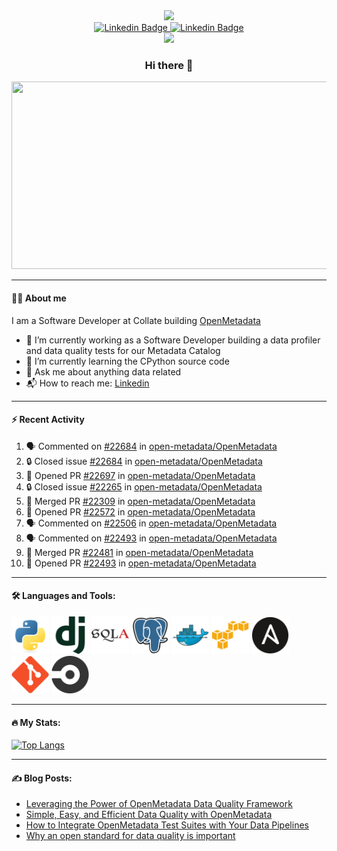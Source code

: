 <div id="header" align="center">
  <img src="https://media.giphy.com/media/5eLDrEaRGHegx2FeF2/giphy.gif" width="100"/>
</div>
<div id="badges" align="center">
  <a href="https://www.linkedin.com/in/teddycrepineau/">
    <img src="https://shields.io/badge/Linkedin-blue?logo=linkedin&logoColor=white&style=for-the-badge" alt="Linkedin Badge"/>
  </a>
  <a href="https://medium.com/@teddycrpineau">
    <img src="https://shields.io/badge/Medium-black?logo=medium&logoColor=white&style=for-the-badge" alt="Linkedin Badge"/>
  </a>
</div>
<div align="center">
  <img src="https://komarev.com/ghpvc/?username=TeddyCr&color=blue&style=flat-square" />
</div>

<h3 align="center">
Hi there 👋
</h3>
<div align="center">
  <img src="https://media.giphy.com/media/L8K62iTDkzGX6/giphy.gif" width="600" height="300"/>
</div>

---

#### :technologist: About me
I am a Software Developer at Collate building <a href="https://open-metadata.org"/>OpenMetadata</a>
- 🔭 I’m currently working as a Software Developer building a data profiler and data quality tests for our Metadata Catalog
- 🐍 I’m currently learning the CPython source code
- 💬 Ask me about anything data related
- 📬 How to reach me: [Linkedin](https://shields.io/badge/Linkedin-blue?logo=linkedin&logoColor=white&style=for-the-badge)

---

#### ⚡️ Recent Activity
<!--START_SECTION:activity-->
1. 🗣 Commented on [#22684](https://github.com/open-metadata/OpenMetadata/issues/22684#issuecomment-3144456592) in [open-metadata/OpenMetadata](https://github.com/open-metadata/OpenMetadata)
2. 🔒 Closed issue [#22684](https://github.com/open-metadata/OpenMetadata/issues/22684) in [open-metadata/OpenMetadata](https://github.com/open-metadata/OpenMetadata)
3. 💪 Opened PR [#22697](https://github.com/open-metadata/OpenMetadata/pull/22697) in [open-metadata/OpenMetadata](https://github.com/open-metadata/OpenMetadata)
4. 🔒 Closed issue [#22265](https://github.com/open-metadata/OpenMetadata/issues/22265) in [open-metadata/OpenMetadata](https://github.com/open-metadata/OpenMetadata)
5. 🎉 Merged PR [#22309](https://github.com/open-metadata/OpenMetadata/pull/22309) in [open-metadata/OpenMetadata](https://github.com/open-metadata/OpenMetadata)
6. 💪 Opened PR [#22572](https://github.com/open-metadata/OpenMetadata/pull/22572) in [open-metadata/OpenMetadata](https://github.com/open-metadata/OpenMetadata)
7. 🗣 Commented on [#22506](https://github.com/open-metadata/OpenMetadata/issues/22506#issuecomment-3103054735) in [open-metadata/OpenMetadata](https://github.com/open-metadata/OpenMetadata)
8. 🗣 Commented on [#22493](https://github.com/open-metadata/OpenMetadata/pull/22493#issuecomment-3102224779) in [open-metadata/OpenMetadata](https://github.com/open-metadata/OpenMetadata)
9. 🎉 Merged PR [#22481](https://github.com/open-metadata/OpenMetadata/pull/22481) in [open-metadata/OpenMetadata](https://github.com/open-metadata/OpenMetadata)
10. 💪 Opened PR [#22493](https://github.com/open-metadata/OpenMetadata/pull/22493) in [open-metadata/OpenMetadata](https://github.com/open-metadata/OpenMetadata)
<!--END_SECTION:activity-->

---

#### :hammer_and_wrench: Languages and Tools:
<div>
   <img src="https://github.com/devicons/devicon/blob/master/icons/python/python-original.svg" width="60" height="60"/>
   <img src="https://github.com/devicons/devicon/blob/master/icons/django/django-plain.svg" width="60" height="60"/>
   <img src="https://github.com/devicons/devicon/blob/master/icons/sqlalchemy/sqlalchemy-original.svg" width="60" height="60"/>
   <img src="https://github.com/devicons/devicon/blob/master/icons/postgresql/postgresql-original.svg" width="60" height="60"/>
   <img src="https://github.com/devicons/devicon/blob/master/icons/docker/docker-original.svg" width="60" height="60"/>
   <img src="https://github.com/devicons/devicon/blob/master/icons/amazonwebservices/amazonwebservices-original.svg" width="60" height="60"/>
   <img src="https://github.com/devicons/devicon/blob/master/icons/ansible/ansible-original.svg" width="60" height="60"/>
   <img src="https://github.com/devicons/devicon/blob/master/icons/git/git-original.svg" width="60" height="60"/>
   <img src="https://github.com/devicons/devicon/blob/master/icons/circleci/circleci-plain.svg" width="60" height="60"/>
</div>

---

#### 🔥 My Stats:
[![Top Langs](https://github-readme-stats.vercel.app/api/top-langs/?username=TeddyCr&layout=compact&hide=javascript,html,css)](https://github.com/anuraghazra/github-readme-stats)

---

#### ✍️ Blog Posts:
<!-- BLOG-POST-LIST:START -->
- [Leveraging the Power of OpenMetadata Data Quality Framework](https://blog.open-metadata.org/leveraging-the-power-of-openmetadata-data-quality-framework-385ba2d8eaf?source=rss-16e0670af08f------2)
- [Simple, Easy, and Efficient Data Quality with OpenMetadata](https://blog.open-metadata.org/simple-easy-and-efficient-data-quality-with-openmetadata-1c4e7d329364?source=rss-16e0670af08f------2)
- [How to Integrate OpenMetadata Test Suites with Your Data Pipelines](https://blog.open-metadata.org/how-to-integrate-openmetadata-test-suites-with-your-data-pipelines-d83fb55fa494?source=rss-16e0670af08f------2)
- [Why an open standard for data quality is important](https://blog.open-metadata.org/why-are-we-building-a-data-quality-standard-1753fae87259?source=rss-16e0670af08f------2)
<!-- BLOG-POST-LIST:END -->
